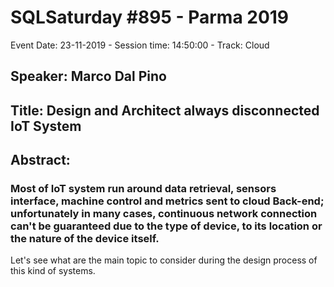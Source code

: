 # SQLSaturday #895 - Parma 2019
Event Date: 23-11-2019 - Session time: 14:50:00 - Track: Cloud
## Speaker: Marco Dal Pino
## Title: Design and Architect always disconnected IoT System
## Abstract:
### Most of IoT system run around data retrieval, sensors interface, machine control and metrics sent to cloud Back-end; unfortunately in many cases, continuous network connection can't be guaranteed due to the type of device, to its location or the nature of the device itself.
Let's see what are the main topic to consider during the design process of this kind of systems.
